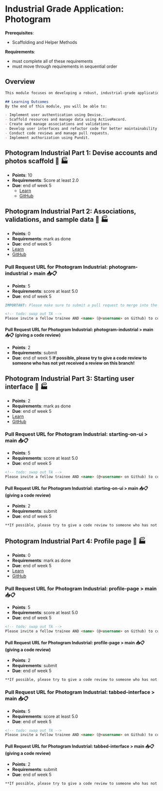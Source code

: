 # Industrial Grade Application: Photogram

**Prerequisites**:
- Scaffolding and Helper Methods

**Requirements**:
- must complete all of these requirements
- must move through requirements in sequential order

## Overview
```md
This module focuses on developing a robust, industrial-grade application called Photogram. You will work through various stages of building this application, implementing user accounts, associations, validations, and user interfaces. The module also includes lessons on code reviews, pull requests, and authorization with Pundit.

## Learning Outcomes
By the end of this module, you will be able to:

- Implement user authentication using Devise.
- Scaffold resources and manage data using ActiveRecord.
- Create and manage associations and validations.
- Develop user interfaces and refactor code for better maintainability.
- Conduct code reviews and manage pull requests.
- Implement authorization using Pundit.
```

## Photogram Industrial Part 1: Devise accounts and photos scaffold 📸 🏭
- **Points**: 10
- **Requirements**: Score at least 2.0
- **Due**: end of week 5
  - [Learn](https://learn.firstdraft.com/lessons/197-photogram-industrial-part-1)
  - [GitHub](https://github.com/appdev-lessons/photogram-industrial-part-1)

## Photogram Industrial Part 2: Associations, validations, and sample data 📸 🏭
- **Points**: 0
- **Requirements**:  mark as done
- **Due**: end of week 5
- [Learn](https://learn.firstdraft.com/lessons/198-photogram-industrial-part-2)
- [GitHub](https://github.com/appdev-lessons/photogram-industrial-part-2)

### Pull Request URL for Photogram Industrial: photogram-industrial > main 📥📋
- **Points**: 5
- **Requirements**:  score at least 5.0
- **Due**: end of week 5
```md
IMPORTANT: Please make sure to submit a pull request to merge into the `main` branch of <u>your own repository</u>. We do not want to submit requests to pull into the `appdev-projects` repository! 😵‍💫

<!-- todo: swap out TA -->
Please invite a fellow trainee AND <name> (@<username> on Github) to collaborate on your repository. Also, be sure to have them both review your pull request.
```

#### Pull Request URL for Photogram Industrial: photogram-industrial > main 📥📋 (giving a code review)
- **Points**: 2
- **Requirements**:  submit
- **Due**: end of week 5
  **If possible, please try to give a code review to someone who has not yet received a review on this branch!**

## Photogram Industrial Part 3: Starting user interface 📸 🏭
- **Points**: 2
- **Requirements**: mark as done
- **Due**: end of week 5
- [Learn](https://learn.firstdraft.com/lessons/199-photogram-industrial-part-3)
- [GitHub](https://github.com/appdev-lessons/photogram-industrial-part-3)


### Pull Request URL for Photogram Industrial: starting-on-ui > main 📥📋
- **Points**: 5
- **Requirements**:  score at least 5.0
- **Due**: end of week 5
```md
<!-- todo: swap out TA -->
Please invite a fellow trainee AND <name> (@<username> on Github) to collaborate on your repository. Also, be sure to have them both review your pull request.
```

#### Pull Request URL for Photogram Industrial: starting-on-ui > main  📥📋 (giving a code review)
- **Points**: 2
- **Requirements**:  submit
- **Due**: end of week 5
```md
**If possible, please try to give a code review to someone who has not yet received a review on this branch!**
```

## Photogram Industrial Part 4: Profile page 📸 🏭
- **Points**: 0
- **Requirements**:  mark as done
- **Due**: end of week 5
- [Learn](https://learn.firstdraft.com/lessons/200-photogram-industrial-part-4)
- [GitHub](https://github.com/appdev-lessons/photogram-industrial-part-4)


### Pull Request URL for Photogram Industrial: profile-page > main  📥📋
- **Points**: 5
- **Requirements**:  score at least 5.0
- **Due**: end of week 5
```md
<!-- todo: swap out TA -->
Please invite a fellow trainee AND <name> (@<username> on Github) to collaborate on your repository. Also, be sure to have them both review your pull request.
```
#### Pull Request URL for Photogram Industrial: profile-page > main  📥📋 (giving a code review)
- **Points**: 2
- **Requirements**:  submit
- **Due**: end of week 5
```md
**If possible, please try to give a code review to someone who has not yet received a review on this branch!**
```

### Pull Request URL for Photogram Industrial: tabbed-interface > main  📥📋
- **Points**: 5
- **Requirements**:  score at least 5.0
- **Due**: end of week 5
```md
<!-- todo: swap out TA -->
Please invite a fellow trainee AND <name> (@<username> on Github) to collaborate on your repository. Also, be sure to have them both review your pull request.
```

#### Pull Request URL for Photogram Industrial: tabbed-interface > main  📥📋 (giving a code review)
- **Points**: 2
- **Requirements**:  submit
- **Due**: end of week 5
```md
**If possible, please try to give a code review to someone who has not yet received a review on this branch!**
```
